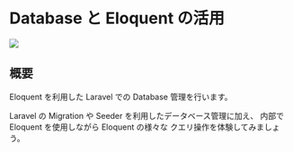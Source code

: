 # Database と Eloquent の活用

![](/images/leccafe.png)

## 概要 

Eloquent を利用した Laravel での Database 管理を行います。

Laravel の Migration や Seeder を利用したデータベース管理に加え、
内部で Eloquent を使用しながら Eloquent の様々な クエリ操作を体験してみましょう。

